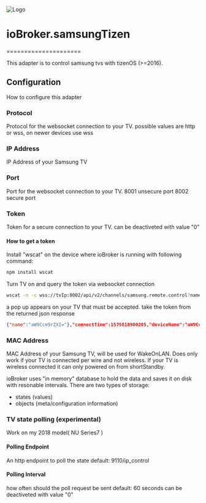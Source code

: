 ![Logo](admin/samsung.png)
# ioBroker.samsungTizen
=====================

This adapter is to control samsung tvs with tizenOS (>=2016).

## Configuration

How to configure this adapter

### Protocol

Protocol for the websocket connection to your TV.
possible values are http or wss, on newer devices use wss

### IP Address 

IP Address of your Samsung TV

### Port

Port for the websocket connection to your TV.
8001 unsecure port
8002 secure port

### Token 

Token for a secure connection to your TV. 
can be deactiveted with value "0"
#### How to get a token 

Install "wscat" on the device where ioBroker is running with following command:
```sh
npm install wscat
```
Turn TV on and query the token via websocket connection 
```sh
wscat -n -c wss://tvIp:8002/api/v2/channels/samsung.remote.control?name=aW9Ccm9rZXI=
```
a pop up appears on your TV that must be accepted.
take the token from the returned json response
```json
{"name":"aW9Ccm9rZXI="},"connectTime":1575818900205,"deviceName":"aW9Ccm9rZXI=","id":"12345678-797c-45b0-b0f1-233535918548","isHost":false}],"id":"12345678-797c-45b0-b0f1-233535918548","token":"10916644"},"event":"ms.channel.connect"}
```

### MAC Address

MAC Address of your Samsung TV, will be used for WakeOnLAN. 
Does only work if your TV is connected per wire and not wireless.
If your TV is wireless connected it can only powered on from shortStandby.

ioBroker uses "in memory" database to hold the data and saves it on disk with resonable intervals. There are two types of
storage:
- states (values)
- objects (meta/configuration information)

### TV state polling (experimental)

Work on my 2018 model( NU Series7 )

#### Polling Endpoint

An http endpoint to poll the state 
default: 9110/ip_control

#### Polling Interval 

how often should the poll request be sent
default: 60 seconds
can be deactiveted with value "0"
